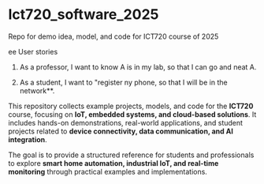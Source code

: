 # Ict720_software_2025
Repo for demo idea, model, and code for ICT720 course of 2025

ee User stories

1. As a professor, I want to know A is in my lab, so that I can go and neat A.

2. As a student, I want to "register ny phone, so that I will be in the network**.
   
This repository collects example projects, models, and code for the **ICT720** course, focusing on **IoT, embedded systems, and cloud-based solutions**. It includes hands-on demonstrations, real-world applications, and student projects related to **device connectivity, data communication, and AI integration**.

The goal is to provide a structured reference for students and professionals to explore **smart home automation, industrial IoT, and real-time monitoring** through practical examples and implementations.
